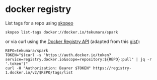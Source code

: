# docker registry

List tags for a repo using [skopeo](https://github.com/containers/skopeo)

```
skopeo list-tags docker://docker.io/tekumara/spark
```

or via curl using the [Docker Registry API](https://docs.docker.com/registry/spec/api/#listing-image-tags) (adapted from this [gist](https://gist.github.com/Exchizz/02b2276cb992c5c7cd04a824c921d0f3)):

```
REPO=tekumara/spark
TOKEN="$(curl -s "https://auth.docker.io/token?service=registry.docker.io&scope=repository:${REPO}:pull" | jq -r '.token')"
curl -H "Authorization: Bearer $TOKEN" https://registry-1.docker.io/v2/$REPO/tags/list
```
